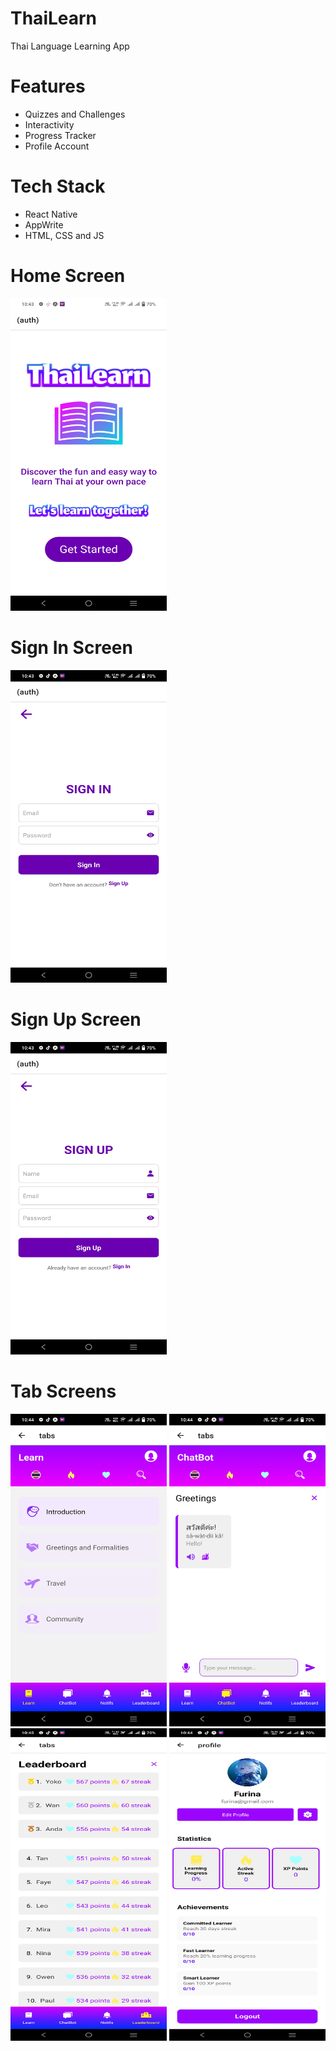 # ThaiLearn
Thai Language Learning App

# Features
* Quizzes and Challenges
* Interactivity
* Progress Tracker
* Profile Account

# Tech Stack
* React Native
* AppWrite
* HTML, CSS and JS

# Home Screen
<img src="assets/images/s1.jpg" width="250" height="500">  

# Sign In Screen
<img src="assets/images/s2.jpg" width="250" height="500">  

# Sign Up Screen
<img src="assets/images/s3.jpg" width="250" height="500">  

# Tab Screens
<img src="assets/images/s4.jpg" width="250" height="500"> 
<img src="assets/images/s5.jpg" width="250" height="500"> 
<img src="assets/images/s6.jpg" width="250" height="500"> 
<img src="assets/images/s7.jpg" width="250" height="500"> 
